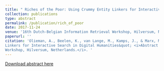 ```yaml
---
title: " Riches of the Poor: Using Crummy Entity Linkers for Interactive Search in Digital Humanities"
collection: publications
type: abstract
permalink: /publication/rich_of_poor
date: 2017-11-24
venue: '16th Dutch-Belgian Information Retrieval Workshop, Hilversum, Netherlands'
paperurl: ''
citation: 'Olieman, A., Beelen, K., van Lange, M., Kamps, J., & Marx, M. (2017). &quot;Riches of the Poor: Using Crummy Entity
Linkers for Interactive Search in Digital Humanities&quot; <i>Abstract from 16th Dutch-Belgian Information Retrieval
Workshop, Hilversum, Netherlands.</i>. '
---
```


[Download abstract here](https://pure.uva.nl/ws/files/18995081/DIR2017_riches_poor.pdf)

